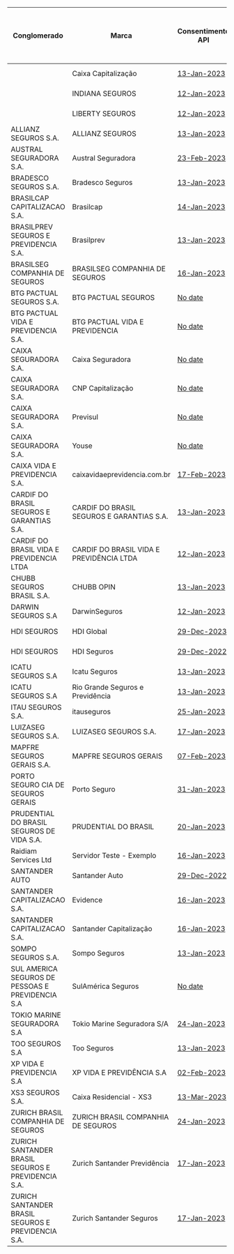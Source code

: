 |                         Conglomerado                          |                     Marca                     |                                                                                                                 Consentimento API                                                                                                                  |                                                                                                                                                     Dados Cadastrais (PF) API                                                                                                                                                     |                                                                                                                                                      Dados Cadastrais (PJ) API                                                                                                                                                      |                                                                                                                         Resources API                                                                                                                         | Aceitação e Sucursal no exterior API | Riscos Financeiros API |                                                                                                                              Patrimonial API                                                                                                                              | Responsabilidade API |
|----------------------------------------------------|-------------------------------------------|------------------------------------------------------------------------------------------------------------------------------------------------------------------------------------------------------------------------------------|-----------------------------------------------------------------------------------------------------------------------------------------------------------------------------------------------------------------------------------------------------------------------------------------------------------|-------------------------------------------------------------------------------------------------------------------------------------------------------------------------------------------------------------------------------------------------------------------------------------------------------------|---------------------------------------------------------------------------------------------------------------------------------------------------------------------------------------------------------------------------------------------------|---|---|-------------------------------------------------------------------------------------------------------------------------------------------------------------------------------------------------------------------------------------------------------------|---|
|                                                    | Caixa Capitalização                       | [13-Jan-2023](https://github.com/br-openinsurance/Conformance/blob/main/submissions/functional/consents/1.0.0/38155804_Caixa%20Capitalização%20Auth%20Server%20v1.0.0_consents_v1_13-01-2023.zip)                                  | [24-Feb-2023](https://github.com/br-openinsurance/Conformance/blob/09cfe671c22f381d955bab1666a6fe62165542a5/submissions/functional/personal/1.0.0/38155804_Caixa%20Capitaliza%C3%A7%C3%A3o%20Auth%20Server%20v1.0.0_personal_v1_24-02-2023.zip)                                                           |                                                                                                                                                                                                                                                                                                             | [13-Jan-2023](https://github.com/br-openinsurance/Conformance/blob/main/submissions/functional/resources/1.0.0/38155804_Caixa%20Capitalização%20Auth%20Server%20v1.0.0_resources_v1_13-01-2023.zip)                                               |   |   |                                                                                                                                                                                                                                                             |   |
|                                                    | INDIANA SEGUROS                           | [12-Jan-2023](https://github.com/br-openinsurance/Conformance/blob/main/submissions/functional/consents/1.0.0/61100145_%20IndianaSeguros_consents_v1_12-01-2023.zip)                                                               | [08-Mar-2023](https://github.com/br-openinsurance/Conformance/blob/main/submissions/functional/personal/1.0.0/61100145_IndianaSeguros-CustomerPersonal-v1_personal_v1_08-03-2023.zip)                                                                                                                     | [01-Mar-2023](https://github.com/br-openinsurance/Conformance/blob/main/documents/dummy_files/Test-OPIN.zip)                                                                                                                                                                                                | [12-Jan-2023](https://github.com/br-openinsurance/Conformance/blob/main/submissions/functional/resources/1.0.0/61100145_%20IndianaSeguros_resources_v1_12-01-2023.zip)                                                                            |   |   |                                                                                                                                                                                                                                                             |   |
|                                                    | LIBERTY SEGUROS                           | [12-Jan-2023](https://github.com/br-openinsurance/Conformance/blob/main/submissions/functional/consents/1.0.0/61550141_LibertySeguros_consents_v1_12-01-2023.zip)                                                                  | [01-Mar-2023](https://github.com/br-openinsurance/Conformance/blob/1835581bd55cb2a04ce86501e7059b1f43c4b425/submissions/functional/personal/1.0.0/61550141_LibertySeguros-CustomerPersonal-v1_personal_v1_01-03-2023.zip)                                                                                 | [01-Mar-2023](https://github.com/br-openinsurance/Conformance/blob/main/documents/dummy_files/Test-OPIN.zip)                                                                                                                                                                                                | [12-Jan-2023](https://github.com/br-openinsurance/Conformance/blob/main/submissions/functional/resources/1.0.0/61550141_LibertySeguros_resources_v1_12-01-2023.zip)                                                                               |   |   | [08-Mar-2023](https://github.com/br-openinsurance/Conformance/blob/main/submissions/functional/patrimonial/1.0.0/61550141_LibertySeguros%20Patrimonial%20v1_patrimonial_v1-RL-CR-CC-RNRO-LC-RE-RD-GE_08-03-2023.zip)                                        |   |
| ALLIANZ SEGUROS S.A.                               | ALLIANZ SEGUROS                           | [13-Jan-2023](https://github.com/br-openinsurance/Conformance/blob/main/submissions/functional/consents/1.0.0/61573796_Nexus%20for%20Open%20Insurance%20as%20of%20December%202022_consents_v1_13-01-2023.zip)                      |                                                                                                                                                                                                                                                                                                           |                                                                                                                                                                                                                                                                                                             | [13-Jan-2023](https://github.com/br-openinsurance/Conformance/blob/main/submissions/functional/resources/1.0.0/61573796_Nexus%20for%20Open%20Insurance%20as%20of%20December%202022_resources_v1_13-01-2023.zip)                                   |   |   |                                                                                                                                                                                                                                                             |   |
| AUSTRAL SEGURADORA S.A.                            | Austral Seguradora                        | [23-Feb-2023](https://github.com/br-openinsurance/Conformance/blob/579dd2c513d64b77965f3804c9962be1a1949073/submissions/functional/consents/1.0.0/11521976_AUSTRAL%20SEGURADORA_consents_v1_23-02-2023.zip)                        | [16-Mar-2023](https://github.com/br-openinsurance/Conformance/blob/07f6c0dc935949eee116ffe33563d56568e94cbc/submissions/functional/personal/1.0.0/11521976_AUSTRAL%20SEGURADORA_personal_v1_16-03-2023.zip)                                                                                               | [02-Mar-2023](https://github.com/br-openinsurance/Conformance/blob/c9b379f244c66d11fecae42e2846ed00f14af869/submissions/functional/business/1.0.0/11521976_AUSTRAL%20SEGURADORA_business_v1_02-03-2023.zip)                                                                                                 | [23-Feb-2023](https://github.com/br-openinsurance/Conformance/raw/main/submissions/functional/resources/1.0.0/11521976_AUSTRAL%20SEGURADORA_resources_v1_23-02-2023.zip)                                                                          |   |   | [08-Feb-2023](https://github.com/br-openinsurance/Conformance/blob/main/documents/dummy_files/Test-OPIN.zip)                                                                                                                                                |   |
| BRADESCO SEGUROS S.A.                              | Bradesco Seguros                          | [13-Jan-2023](https://github.com/br-openinsurance/Conformance/blob/main/submissions/functional/consents/1.0.0/33055146_1.0_consents_v1_13-01-2023.zip)                                                                             | [08-Mar-2023](https://github.com/br-openinsurance/Conformance/blob/main/submissions/functional/personal/1.0.0/33055146_1.0_personal_v1_08-03-2023.zip)                                                                                                                                                    | [15-Mar-2023](https://github.com/br-openinsurance/Conformance/blob/24f2b6b54b739af4a1ec35bfa93244a115d6a4ca/submissions/functional/business/1.0.0/33055146_1.0_business_v1_16-03-2023.zip)                                                                                                                  | [31-Jan-2023](https://github.com/br-openinsurance/Conformance/raw/main/submissions/functional/resources/1.0.0/33055146_1.0_resources_v1_30-01-2023.zip)                                                                                           |   |   | [17-Mar-2023](https://github.com/br-openinsurance/Conformance/blob/a42de607b54e079573c6a921b2c61fb7623508e8/submissions/functional/patrimonial/1.0.0/33055146_1.0_patrimonial_v1-RL_16-03-2023.zip)                                                         |   |
| BRASILCAP CAPITALIZACAO S.A.                       | Brasilcap                                 | [14-Jan-2023](https://github.com/br-openinsurance/Conformance/blob/main/submissions/functional/consents/1.0.0/15138043_Pedido%20Certificação%20-%20consentimento%20-%20Brasilcap%20Capitalização%20S.A_consents_v1_14-01-2023.zip) | [28-Feb-2023](https://github.com/br-openinsurance/Conformance/blob/main/submissions/functional/personal/1.0.0/15138043_Brasilcap%20Capitalização%20OpinInsurance%20v1_personal_v1_28-02-2023.zip)                                                                                                         | [13-Mar-2023](https://github.com/br-openinsurance/Conformance/blob/12beef6d48fd321d05edc171633d7a9ec16c74d5/submissions/functional/business/1.0.0/15138043_Brasilcap%20Capitaliza%C3%A7%C3%A3o%20OpinInsurance%20v1_business_v1_13-03-2023.zip)                                                             | [19-Jan-2023](https://github.com/br-openinsurance/Conformance/raw/main/submissions/functional/resources/1.0.0/15138043_Pedido%20certifica%C3%A7%C3%A3o%20-%20recurso%20-%20Brasilcap%20Capitaliza%C3%A7%C3%A3o%20S.A_resources_v1_19-01-2023.zip) |   |   |                                                                                                                                                                                                                                                             |   |
| BRASILPREV SEGUROS E PREVIDENCIA S.A.              | Brasilprev                                | [13-Jan-2023](https://github.com/br-openinsurance/Conformance/blob/main/submissions/functional/consents/1.0.0/27665207_brasilprev2022_consents_v1_13-01-2023.zip)                                                                  | [24-Feb-2023](https://github.com/br-openinsurance/Conformance/blob/e3ca0cc0a1c70edcbb4208b63a9aef4d79994295/submissions/functional/personal/1.0.0/27665207_brasilprev2022%20PersonalData_personal_v1_01-03-2023.zip)                                                                                      | [24-Feb-2023](https://github.com/br-openinsurance/Conformance/blob/main/submissions/functional/business/1.0.0/27665207_brasilprev2023BusinessData_business_v1_24-02-2023.zip)                                                                                                                               | [12-Jan-2023](https://github.com/br-openinsurance/Conformance/blob/main/submissions/functional/resources/1.0.0/27665207_brasilprev2022_resources_v1_12-01-2023.zip)                                                                               |   |   |                                                                                                                                                                                                                                                             |   |
| BRASILSEG COMPANHIA DE SEGUROS                     | BRASILSEG COMPANHIA DE SEGUROS            | [16-Jan-2023](https://github.com/br-openinsurance/Conformance/blob/main/submissions/functional/consents/1.0.0/28196889_Opus%20Open%20Insurance%20v1_consents_v1_13-01-2023.zip)                                                    | [05-Mar-2023](https://github.com/br-openinsurance/Conformance/raw/main/submissions/functional/personal/1.0.0/28196889_Opus%20Open%20Insurance%20v1%204.1.43_personal_v1_24-02-2023.zip)                                                                                                                   | [03-Mar-2023](https://github.com/br-openinsurance/Conformance/blob/73b0722bff770f3119e8835dfc528daa92edffca/submissions/functional/business/1.0.0/28196889_Opus%20Open%20Insurance%20v1_business_v1_24-02-2023.zip)                                                                                         | [16-Jan-2023](https://github.com/br-openinsurance/Conformance/blob/main/submissions/functional/resources/1.0.0/28196889_Opus%20Open%20Insurance%20v1_resources_v1_12-01-2023.zip)                                                                 |   |   | [03-Mar-2023](https://github.com/br-openinsurance/Conformance/blob/2d6eef9c286d28d909a2992320f99323b5d39d7b/submissions/functional/patrimonial/1.0.0/28196889_Opus%20Open%20Insurance%20v1%204.1.43_patrimonial_v1-RL_24-02-2023.zip)                       |   |
| BTG PACTUAL SEGUROS S.A.                           | BTG PACTUAL SEGUROS                       | [No date](https://github.com/br-openinsurance/Conformance/blob/main/submissions/functional/consents/1.0.0/32724962_BTG%20Seguros%20Open%20Insurance%20Auth%20Server%201.0_consents_v1_18-01-2023.zip)                              |                                                                                                                                                                                                                                                                                                           |                                                                                                                                                                                                                                                                                                             | [No date](https://github.com/br-openinsurance/Conformance/blob/main/submissions/functional/resources/1.0.0/32724962_BTG%20Seguros%20Open%20Insurance%20Auth%20Server%201.0_resources_v1_18-01-2023.zip)                                           |   |   |                                                                                                                                                                                                                                                             |   |
| BTG PACTUAL VIDA E PREVIDENCIA S.A.                | BTG PACTUAL VIDA E PREVIDENCIA            | [No date](https://github.com/br-openinsurance/Conformance/blob/main/submissions/functional/consents/1.0.0/19449767_BTG%20Previdencia%20Open%20Insurance%20Auth%20Server%201.0_consents_v1_20-01-2023.zip)                          |                                                                                                                                                                                                                                                                                                           |                                                                                                                                                                                                                                                                                                             | [No date](https://github.com/br-openinsurance/Conformance/blob/main/submissions/functional/resources/1.0.0/19449767_BTG%20Previdencia%20Open%20Insurance%20Auth%20Server%201.0_resources_v1_18-01-2023.zip)                                       |   |   |                                                                                                                                                                                                                                                             |   |
| CAIXA SEGURADORA S.A.                              | Caixa Seguradora                          | [No date](https://github.com/br-openinsurance/Conformance/blob/main/submissions/functional/consents/1.0.0/34020354_Caixa%20Seguradora_consents_v1_11-01-2023.zip)                                                                  |                                                                                                                                                                                                                                                                                                           |                                                                                                                                                                                                                                                                                                             | [No date](https://github.com/br-openinsurance/Conformance/raw/main/submissions/functional/resources/1.0.0/34020354_CaixaSeguradora_resources_v1_02-03-2023.zip)                                                                                   |   |   | [No date](https://github.com/br-openinsurance/Conformance/blob/5b93c5c704792b6c240b9d7d421516d443fab379/submissions/functional/patrimonial/1.0.0/34020354_Caixa%20Seguradora_patrimonial_v1_04-01-2023.zip)                                                 |   |
| CAIXA SEGURADORA S.A.                              | CNP Capitalização                         | [No date](https://github.com/br-openinsurance/Conformance/blob/main/submissions/functional/consents/1.0.0/01599296_CNPCapitalizacao_consents_v1_20-01-2023.zip)                                                                    | [No date](https://github.com/br-openinsurance/Conformance/blob/85e89b4914ce7b9c1fc169d274579f64194341f0/submissions/functional/personal/1.0.0/01599296_CNPCapitalizacao_personal_v1_01-03-2023.zip)                                                                                                       |                                                                                                                                                                                                                                                                                                             | [No date](https://github.com/br-openinsurance/Conformance/raw/main/submissions/functional/resources/1.0.0/01599296_CNPcap_resources_v1_03-03-2023.zip)                                                                                            |   |   |                                                                                                                                                                                                                                                             |   |
| CAIXA SEGURADORA S.A.                              | Previsul                                  | [No date](https://github.com/br-openinsurance/Conformance/blob/14daefe6e6226235bbd9ce7c50f5fc7118857951/submissions/functional/consents/1.0.0/92751213_Previsul_consents_v1_11-01-2023.zip)                                        | [No date](https://github.com/br-openinsurance/Conformance/blob/main/submissions/functional/personal/1.0.0/92751213_Previsul_personal_v1_06-03-2023.zip)                                                                                                                                                   | [No date](https://github.com/br-openinsurance/Conformance/blob/b8c192acdbf2889ad40330eea225d4342518ab61/submissions/functional/business/1.0.0/92751213_Previsul_business_v1_04-01-2023.zip)                                                                                                                 | [No date](https://github.com/br-openinsurance/Conformance/raw/main/submissions/functional/resources/1.0.0/92751213_%20Previsul_resources_v1_02-03-2023.zip)                                                                                       |   |   | [No date](https://github.com/br-openinsurance/Conformance/blob/5b93c5c704792b6c240b9d7d421516d443fab379/submissions/functional/patrimonial/1.0.0/92751213_Previsul_patrimonial_v1_04-01-2023.zip)                                                           |   |
| CAIXA SEGURADORA S.A.                              | Youse                                     | [No date](https://github.com/br-openinsurance/Conformance/blob/14daefe6e6226235bbd9ce7c50f5fc7118857951/submissions/functional/consents/1.0.0/34020354_Youse_consents_v1_11-01-2023.zip)                                           |                                                                                                                                                                                                                                                                                                           | [No date](https://github.com/br-openinsurance/Conformance/blob/04a20af4dd4ac19b349901d8fbd959d2375a0b80/submissions/functional/business/1.0.0/34020354_Youse_business_v1_01-03-2023.zip)                                                                                                                    | [No date](https://github.com/br-openinsurance/Conformance/raw/main/submissions/functional/resources/1.0.0/24856160_%20Youse_resources_v1_02-03-2023.zip)                                                                                          |   |   |                                                                                                                                                                                                                                                             |   |
| CAIXA VIDA E PREVIDENCIA S.A.                      | caixavidaeprevidencia.com.br              | [17-Feb-2023](https://github.com/br-openinsurance/Conformance/blob/60a8b7872544ae35fb10db8ffef9e9736b3d77c8/submissions/functional/consents/1.0.0/03730204_Caixa%20Vida%20e%20Previd%C3%AAncia%20S.A._consents_v1_17-02-2023.zip)  |                                                                                                                                                                                                                                                                                                           |                                                                                                                                                                                                                                                                                                             | [24-Feb-2023](https://github.com/br-openinsurance/Conformance/blob/88618905f364b7deccdeb4bfc34c267abe261119/submissions/functional/resources/1.0.0/03730204_Caixa%20Vida%20e%20Previd%C3%AAncia%20S.A._resources_v1_24-02-2023.zip)               |   |   |                                                                                                                                                                                                                                                             |   |
| CARDIF DO BRASIL SEGUROS E GARANTIAS S.A.          | CARDIF DO BRASIL SEGUROS E GARANTIAS S.A. | [13-Jan-2023](https://github.com/br-openinsurance/Conformance/blob/main/submissions/functional/consents/1.0.0/08279191_Cardif-Seguros-LinaB3-Opin-v.1.0_consents_v1_13-01-2023.zip)                                                |                                                                                                                                                                                                                                                                                                           |                                                                                                                                                                                                                                                                                                             | [12-Jan-2023](https://github.com/br-openinsurance/Conformance/blob/main/submissions/functional/resources/1.0.0/08279191_Cardif-Seguros-LinaB3-Opin-v.1.0_resources_v1_12-01-2023.zip)                                                             |   |   |                                                                                                                                                                                                                                                             |   |
| CARDIF DO BRASIL VIDA E PREVIDENCIA LTDA           | CARDIF DO BRASIL VIDA E PREVIDÊNCIA LTDA  | [12-Jan-2023](https://github.com/br-openinsurance/Conformance/blob/main/submissions/functional/consents/1.0.0/03546261_Cardif-Vida-LinaB3-Opin-v.1.0_consents_v1_12-01-2023.zip)                                                   |                                                                                                                                                                                                                                                                                                           |                                                                                                                                                                                                                                                                                                             | [12-Jan-2023](https://github.com/br-openinsurance/Conformance/blob/main/submissions/functional/resources/1.0.0/03546261_Cardif-Vida-LinaB3-Opin-v.1.0_resources_v1_12-01-2023.zip)                                                                |   |   |                                                                                                                                                                                                                                                             |   |
| CHUBB SEGUROS BRASIL S.A.                          | CHUBB OPIN                                | [13-Jan-2023](https://github.com/br-openinsurance/Conformance/blob/main/submissions/functional/consents/1.0.0/03502099_Chubb%20Opin%20v1.0_consents_v1_13-01-2023.zip)                                                             | [23-Jan-2023](https://github.com/br-openinsurance/Conformance/blob/main/submissions/functional/personal/1.0.0/99999999_dummy%20deployment_personal_v1_23-01-2023.zip)                                                                                                                                     | [22-Mar-2023](https://github.com/br-openinsurance/Conformance/blob/main/submissions/functional/business/1.0.0/03502099_Chubb-Seguros-B3-Lina-Opin-v.1.0_business_v1_21-03-2023.zip)                                                                                                                         | [13-Jan-2023](https://github.com/br-openinsurance/Conformance/blob/main/submissions/functional/resources/1.0.0/03502099_Chubb%20Opin%20v1.0_resources_v1_13-01-2023.zip)                                                                          |   |   | [24-Mar-2023](https://github.com/br-openinsurance/Conformance/blob/main/submissions/functional/patrimonial/1.0.0/03502099_Chubb-Seguros-B3-Lina-Opin-v.1.0_patrimonial_v1-RL-CR-CC-RNRO-GB-LC-RE-AB-RD-GE_20-03-2023.zip)                                   |   |
| DARWIN SEGUROS S.A                                 | DarwinSeguros                             | [12-Jan-2023](https://github.com/br-openinsurance/Conformance/blob/main/submissions/functional/consents/1.0.0/44187990_Darwin-LinaB3-Opin-v.1.0_consents_v1_12-01-2023.zip)                                                        | [01-Sep-2022](https://github.com/br-openinsurance/Conformance/blob/main/submissions/functional/personal/1.0.0/44187990_Darwin-B3-Lina-Opin-v1.0_personal_v1_28-02-2023.zip)                                                                                                                               | [01-Sep-2022](https://github.com/br-openinsurance/Conformance/blob/main/documents/dummy_files/Test-OPIN.zip)                                                                                                                                                                                                | [12-Jan-2023](https://github.com/br-openinsurance/Conformance/blob/main/submissions/functional/resources/1.0.0/44187990_Darwin-LinaB3-Opin-v.1.0_resources_v1_12-01-2023.zip)                                                                     |   |   |                                                                                                                                                                                                                                                             |   |
| HDI SEGUROS                                        | HDI Global                                | [29-Dec-2023](https://github.com/br-openinsurance/Conformance/raw/6269656774d9a527e45488adf65caf2da82e6842/submissions/functional/resources/1.0.0/29980158_HDI-Global-B3-Lina-Opin-v.1.0_resources_v1_23-02-2023.zip)              |                                                                                                                                                                                                                                                                                                           | [01-Mar-2023](https://github.com/br-openinsurance/Conformance/blob/53e9e357d2d6ad1654154dccc14ef8c559bb00f4/submissions/functional/business/1.0.0/18096627_HDI-Global-B3-Lina-Opin-v1_business_v1_01-03-2023.zip)                                                                                           | [29-Dec-2022](https://github.com/br-openinsurance/Conformance/raw/6269656774d9a527e45488adf65caf2da82e6842/submissions/functional/consents/1.0.0/29980158_HDI-Global-B3-Lina-Opin-v.1.0_consents_v1_23-02-2023.zip)                               |   |   |                                                                                                                                                                                                                                                             |   |
| HDI SEGUROS                                        | HDI Seguros                               | [29-Dec-2022](https://github.com/br-openinsurance/Conformance/blob/c5220c61ee2eb1ea90a20c7a7dc8490e11686a53/submissions/functional/consents/1.0.0/29980158_HDI-Seguros-B3-Lina-Opin-v.1.0_consents_v1_16-02-2023.zip)              | [01-Mar-2023](https://github.com/br-openinsurance/Conformance/blob/c81d0c3cbe7d6d19816994272a8256f23598cf28/submissions/functional/personal/1.0.0/29980158_HDI-Seguros-B3-Lina-Opin-v1.0_personal_v1_28-02-2023.zip)                                                                                      |                                                                                                                                                                                                                                                                                                             | [29-Dec-2022](https://github.com/br-openinsurance/Conformance/raw/6269656774d9a527e45488adf65caf2da82e6842/submissions/functional/resources/1.0.0/29980158_HDI-Seguros-B3-Lina-Opin-v.1.0_resources_v1_23-02-2023.zip)                            |   |   | [01-Mar-2023](https://github.com/br-openinsurance/Conformance/blob/91ec46878784e93a79eb0fffc711cc8fe1a7ed00/submissions/functional/patrimonial/1.0.0/29980158_HDI-Seguros-B3-Lina-Opin-v1_patrimonial_v1-RL-CR-CC-RNRO-GB-LC-RE-AB-RD-GE_15-03-2023.zip)    |   |
| ICATU SEGUROS S.A                                  | Icatu Seguros                             | [13-Jan-2023](https://github.com/br-openinsurance/Conformance/blob/main/submissions/functional/consents/1.0.0/42283770_Icatu%20Seguros%20Auth%20Server%20v1.0.0_consents_v1_13-01-2023.zip)                                        | [01-Mar-2023](https://github.com/br-openinsurance/Conformance/blob/0b34a9f4534b7584b337016287d3475bd255a613/submissions/functional/personal/1.0.0/42283770_Icatu%20Seguros%20Auth%20Server%20v1.0.0_personal_v1_01-03-2023.zip)                                                                           |                                                                                                                                                                                                                                                                                                             | [13-Jan-2023](https://github.com/br-openinsurance/Conformance/blob/main/submissions/functional/resources/1.0.0/42283770_Icatu%20Seguros%20Auth%20Server%20v1.0.0_resources_v1_13-01-2023.zip)                                                     |   |   |                                                                                                                                                                                                                                                             |   |
| ICATU SEGUROS S.A                                  | Rio Grande Seguros e Previdência          | [13-Jan-2023](https://github.com/br-openinsurance/Conformance/blob/main/submissions/functional/consents/1.0.0/01582075_Rio%20Grande%20Seguradora%20Auth%20Server%20v1.0.0_consents_v1_13-01-2023.zip)                              | [23-Feb-2023](https://github.com/br-openinsurance/Conformance/blob/5c1f06f3767124e0d066ef962073cbf84506c003/submissions/functional/personal/1.0.0/01582075_Rio%20Grande%20Seguradora%20Auth%20Server%20v1.0.0_personal_v1_23-02-2023.zip)                                                                 |                                                                                                                                                                                                                                                                                                             | [13-Jan-2023](https://github.com/br-openinsurance/Conformance/blob/main/submissions/functional/resources/1.0.0/01582075_Rio%20Grande%20Seguradora%20Auth%20Server%20v1.0.0_resources_v1_13-01-2023.zip)                                           |   |   |                                                                                                                                                                                                                                                             |   |
| ITAU SEGUROS S.A.                                  | itauseguros                               | [25-Jan-2023](https://github.com/br-openinsurance/Conformance/blob/main/submissions/functional/consents/1.0.0/61557039_CIAM%20consent%20V.1.0%20Janeiro%202023_consents_v1_25-01-2023.zip)                                         |                                                                                                                                                                                                                                                                                                           |                                                                                                                                                                                                                                                                                                             | [25-Jan-2023](https://github.com/br-openinsurance/Conformance/blob/main/submissions/functional/resources/1.0.0/61557039_CIAM%20resource%20V.1.0%20Janeiro%202023_resources_v1_25-01-2023.zip)                                                     |   |   |                                                                                                                                                                                                                                                             |   |
| LUIZASEG SEGUROS S.A.                              | LUIZASEG SEGUROS S.A.                     | [17-Jan-2023](https://github.com/br-openinsurance/Conformance/blob/main/submissions/functional/consents/1.0.0/07746953_LuizaSeg-LinaB3-Opin-v.1.0_consents_v1_17-01-2023.zip)                                                      |                                                                                                                                                                                                                                                                                                           |                                                                                                                                                                                                                                                                                                             | [12-Jan-2023](https://github.com/br-openinsurance/Conformance/blob/main/submissions/functional/resources/1.0.0/07746953_LuizaSeg-LinaB3-Opin-v.1.0_resources_v1_12-01-2023.zip)                                                                   |   |   |                                                                                                                                                                                                                                                             |   |
| MAPFRE SEGUROS GERAIS S.A.                         | MAPFRE SEGUROS GERAIS                     | [07-Feb-2023](https://github.com/br-openinsurance/Conformance/blob/main/submissions/functional/consents/1.0.0/61074175_MAPFRE%20Transmissor%201.0_consents_v1_07-02-2023.zip)                                                      |                                                                                                                                                                                                                                                                                                           |                                                                                                                                                                                                                                                                                                             | [07-Feb-2023](https://github.com/br-openinsurance/Conformance/blob/main/submissions/functional/resources/1.0.0/61074175_MAPFRE%20Transmissor%201.0_resources_v1_07-02-2023.zip)                                                                   |   |   | [30-Jan-2023](https://github.com/br-openinsurance/Conformance/blob/main/submissions/functional/patrimonial/1.0.0/61074175_MAPFRE%20Transmissor%201.0_patrimonial_v1-RL-CR-CC-RNRO-GB-LC-RE-AB-RD-GE_07-02-2023.zip)                                         |   |
| PORTO SEGURO CIA DE SEGUROS GERAIS                 | Porto Seguro                              | [31-Jan-2023](https://github.com/br-openinsurance/Conformance/blob/main/submissions/functional/consents/1.0.0/61198164_Open%20Insurance%20Brazil%20v1.0_consents_v1_31-01-2023.zip)                                                |                                                                                                                                                                                                                                                                                                           |                                                                                                                                                                                                                                                                                                             | [13-Feb-2022](https://github.com/br-openinsurance/Conformance/blob/cad306cb7c69185ec46d546477ae51ebccb8d4b8/submissions/functional/resources/1.0.0/61198164_Open%20Insurance%20Brazil%20v1.0_resources_v1_13-02-2023.zip)                         |   |   |                                                                                                                                                                                                                                                             |   |
| PRUDENTIAL DO BRASIL SEGUROS DE VIDA S.A.          | PRUDENTIAL DO BRASIL                      | [20-Jan-2023](https://github.com/br-openinsurance/Conformance/blob/3bed4db2cb23ae07f82354e753f0c1dc4730c8e9/submissions/functional/consents/1.0.0/33061813_Prudential%20Opin%20v.1.0_consents_v1_17-01-2023.zip)                   |                                                                                                                                                                                                                                                                                                           |                                                                                                                                                                                                                                                                                                             | [20-Jan-2023](https://github.com/br-openinsurance/Conformance/blob/3bed4db2cb23ae07f82354e753f0c1dc4730c8e9/submissions/functional/resources/1.0.0/33061813_Prudential%20Opin%20v.1.0_resources_v1_17-01-2023.zip)                                |   |   |                                                                                                                                                                                                                                                             |   |
| Raidiam Services Ltd                               | Servidor Teste - Exemplo                  | [16-Jan-2023](https://github.com/br-openinsurance/Conformance/blob/main/submissions/functional/consents/1.0.0/33055146_1.0_consents_v1_13-01-2023.zip)                                                                             |                                                                                                                                                                                                                                                                                                           |                                                                                                                                                                                                                                                                                                             |                                                                                                                                                                                                                                                   |   |   |                                                                                                                                                                                                                                                             |   |
| SANTANDER AUTO                                     | Santander Auto                            | [29-Dec-2022](https://github.com/br-openinsurance/Conformance/blob/c5220c61ee2eb1ea90a20c7a7dc8490e11686a53/submissions/functional/consents/1.0.0/30617319_Santander-Auto-B3-Lina-Opin-v.1.0_consents_v1_16-02-2023.zip)           |                                                                                                                                                                                                                                                                                                           | [01-Mar-2023](https://github.com/br-openinsurance/Conformance/blob/53e9e357d2d6ad1654154dccc14ef8c559bb00f4/submissions/functional/business/1.0.0/30617319_Santander-Auto-B3-Lina-Opin-v1_business_v1_01-03-2023.zip)                                                                                       | [29-Dec-2022](https://github.com/br-openinsurance/Conformance/blob/11234f490fe3752c35e2b80e0e1ceb28e9db9c00/submissions/functional/resources/1.0.0/30617319_Santander-Auto-B3-Lina-Opin-v.1.0_resources_v1_16-02-2023.zip)                        |   |   |                                                                                                                                                                                                                                                             |   |
| SANTANDER CAPITALIZACAO S.A.                       | Evidence                                  | [16-Jan-2023](https://github.com/br-openinsurance/Conformance/blob/main/submissions/functional/consents/1.0.0/13615969_EVIDENCE-PREVIDENCIA-SA-CONSENTS-13-JANUARY-2023_consents_v1_16-01-2023.zip)                                | [13-Mar-2023](https://github.com/br-openinsurance/Conformance/blob/main/submissions/functional/personal/1.0.0/13615969_EVIDENCE-PREVIDENCIA-SA-API-CUSTOMER-PERSONAL-01-MAR-2023_personal_v1_28-02-2023.zip)                                                                                              | [13-Mar-2023](https://github.com/br-openinsurance/Conformance/blob/c81d0c3cbe7d6d19816994272a8256f23598cf28/submissions/functional/business/1.0.0/13615969_EVIDENCE-PREVIDENCIA-SA-API-CUSTOMER-BUSINESS-01-MAR-2023_business_v1_01-03-2023.zip)                                                            | [13-Jan-2023](https://github.com/br-openinsurance/Conformance/blob/main/submissions/functional/resources/1.0.0/13615969_EVIDENCE-PREVIDENCIA-SA-API-RESOURCES-13-JANUARY-2023_resources_v1_13-01-2023.zip)                                        |   |   |                                                                                                                                                                                                                                                             |   |
| SANTANDER CAPITALIZACAO S.A.                       | Santander Capitalização                   | [16-Jan-2023](https://github.com/br-openinsurance/Conformance/blob/main/submissions/functional/consents/1.0.0/03209092_SANTANDER-CAPITALIZACAO-SA-CONSENTS-13-JANUARY-2023_consents_v1_16-01-2023.zip)                             | [15-Mar-2023](https://github.com/br-openinsurance/Conformance/blob/92947eb57c5923bb43a1ff8712d64695fdb2fe5e/submissions/functional/personal/1.0.0/03209092_SANTANDER-CAPITALIZACAO-SA-API-CUSTOMER-PERSONAL-01-MAR-2023_personal_v1_28-02-2023.zip)                                                       | [15-Mar-2023](https://github.com/br-openinsurance/Conformance/blob/92947eb57c5923bb43a1ff8712d64695fdb2fe5e/submissions/functional/business/1.0.0/03209092_SANTANDER-CAPITALIZACAO-SA-API-CUSTOMER-BUSINESS-01-MAR-2023_business_v1_01-03-2023.zip)                                                         | [13-Jan-2023](https://github.com/br-openinsurance/Conformance/blob/main/submissions/functional/resources/1.0.0/03209092_SANTANDER-CAPITALIZACAO-SA-API-RESOURCES-13-JANUARY-2023_resources_v1_13-01-2023.zip)                                     |   |   |                                                                                                                                                                                                                                                             |   |
| SOMPO SEGUROS S.A.                                 | Sompo Seguros                             | [13-Jan-2023](https://github.com/br-openinsurance/Conformance/blob/main/submissions/functional/consents/1.0.0/61383493_Sompo%20OPIN%20v1_consents_v1_13-01-2023.zip)                                                               | [01-Mar-2023](https://github.com/br-openinsurance/Conformance/blob/12beef6d48fd321d05edc171633d7a9ec16c74d5/submissions/functional/personal/1.0.0/61383493_Sompo%20OPIN%20v1_personal_v1_01-03-2023.zip)                                                                                                  | [01-Mar-2023](https://github.com/br-openinsurance/Conformance/blob/c81d0c3cbe7d6d19816994272a8256f23598cf28/submissions/functional/business/1.0.0/61383493_Sompo%20OPIN%20v1_business_v1_01-03-2023.zip)                                                                                                    | [19-Jan-2023](https://github.com/br-openinsurance/Conformance/raw/main/submissions/functional/resources/1.0.0/61383493_Sompo%20OPIN%20v1_resources_v1_19-01-2023.zip)                                                                             |   |   | [01-Mar-2023](https://github.com/br-openinsurance/Conformance/blob/main/submissions/functional/patrimonial/1.0.0/61383493_Sompo%20OPIN%20v1_patrimonial_v1-RL_01-03-2023.zip)                                                                               |   |
| SUL AMERICA SEGUROS DE PESSOAS E PREVIDENCIA S.A   | SulAmérica Seguros                        | [No date](https://github.com/br-openinsurance/Conformance/blob/main/submissions/functional/consents/1.0.0/01704513_SulAmericaSeguros_consents_v1_12-01-2023.zip)                                                                   | [24-Feb-2023](https://github.com/br-openinsurance/Conformance/blob/main/submissions/functional/personal/1.0.0/01704513_SulAmérica-Seguros-B3-Lina-Opin-v1.0_personal_v1_28-02-2023.zip)                                                                                                                   | [24-Feb-2023](https://github.com/br-openinsurance/Conformance/blob/main/submissions/functional/business/1.0.0/01704513_SulAm%C3%A9rica-Seguros-B3-Lina-Opin-v1.0_business_v1_01-03-2023.zip)                                                                                                                | [16-Jan-2023](https://github.com/br-openinsurance/Conformance/blob/main/submissions/functional/resources/1.0.0/01704513_SulAmericaSeguros_resources_v1_12-01-2023.zip)                                                                            |   |   |                                                                                                                                                                                                                                                             |   |
| TOKIO MARINE SEGURADORA S.A                        | Tokio Marine Seguradora S/A               | [24-Jan-2023](https://github.com/br-openinsurance/Conformance/blob/bcd59cf6b1bb49708e7b588297076324657acfa1/submissions/functional/consents/1.0.0/33164021_Tokio%20Marine%20Seguradora%20SA_consents_v1_24-01-2023.zip)            |                                                                                                                                                                                                                                                                                                           |                                                                                                                                                                                                                                                                                                             | [24-Jan-2023](https://github.com/br-openinsurance/Conformance/blob/bcd59cf6b1bb49708e7b588297076324657acfa1/submissions/functional/resources/1.0.0/33164021_Tokio%20Marine%20Seguradora%20SA_resources_v1_24-01-2023.zip)                         |   |   |                                                                                                                                                                                                                                                             |   |
| TOO SEGUROS S.A                                    | Too Seguros                               | [13-Jan-2023](https://github.com/br-openinsurance/Conformance/blob/main/submissions/functional/consents/1.0.0/33245762_Too%20Seguros%20Auth%20Server%201.0.0_consents_v1_13-01-2023.zip)                                           | [01-Mar-2023](https://github.com/br-openinsurance/Conformance/raw/main/submissions/functional/personal/1.0.0/33245762_Too%20Seguros%20Auth%20Server%201.0.0_personal_v1_14-02-2023.zip)                                                                                                                   | [01-Mar-2023](https://github.com/br-openinsurance/Conformance/raw/main/submissions/functional/business/1.0.0/33245762_Too%20Seguros%20Auth%20Server%201.0.0_business_v1_14-02-2023.zip)                                                                                                                     | [13-Jan-2023](https://github.com/br-openinsurance/Conformance/blob/main/submissions/functional/resources/1.0.0/33245762_Too%20Seguros%20Auth%20Server%201.0.0_resources_v1_13-10-2023.zip)                                                        |   |   | [01-Mar-2023](https://github.com/br-openinsurance/Conformance/raw/main/submissions/functional/patrimonial/1.0.0/33245762_Too%20Seguros%20Auth%20Server%201.0.0_patrimonial_v1-RL-CR-CC-RNRO-GB-LC-RE-AB-RD-GE_24-02-2023.zip)                               |   |
| XP VIDA E PREVIDENCIA S.A                          | XP VIDA E PREVIDÊNCIA S.A                 | [02-Feb-2023](https://github.com/br-openinsurance/Conformance/blob/331b4628306cfc804547703d385eed7184588ec5/submissions/functional/consents/1.0.0/29408732_XP-Seguros-Opin-1_consents_v1_02-02-2023.zip)                           |                                                                                                                                                                                                                                                                                                           |                                                                                                                                                                                                                                                                                                             | [02-Feb-2023](https://github.com/br-openinsurance/Conformance/blob/main/submissions/functional/resources/1.0.0/29408732_XP-Seguros-Opin-1_resources_v1_02-02-2023.zip)                                                                            |   |   |                                                                                                                                                                                                                                                             |   |
| XS3 SEGUROS S.A.                                   | Caixa Residencial - XS3                   | [13-Mar-2023](https://github.com/br-openinsurance/Conformance/blob/main/submissions/functional/consents/1.0.0/38155802_Functional%20Test%20API%20RESOURCES%20v1.0_consents_v1_28-02-2023.zip)                                      |                                                                                                                                                                                                                                                                                                           |                                                                                                                                                                                                                                                                                                             | [13-Mar-2023](https://github.com/br-openinsurance/Conformance/blob/c81d0c3cbe7d6d19816994272a8256f23598cf28/submissions/functional/resources/1.0.0/38155802_Functional%20Test%20API%20RESOURCES%20v1.0_resources_v1_28-02-2023.zip)               |   |   |                                                                                                                                                                                                                                                             |   |
| ZURICH BRASIL COMPANHIA DE SEGUROS                 | ZURICH BRASIL COMPANHIA DE SEGUROS        | [24-Jan-2023](https://github.com/br-openinsurance/Conformance/blob/main/submissions/functional/consents/1.0.0/96348677_OpenInsurance%20v1.0_consents_v1_24-01-2023.zip)                                                            |                                                                                                                                                                                                                                                                                                           |                                                                                                                                                                                                                                                                                                             | [24-Jan-2023](https://github.com/br-openinsurance/Conformance/blob/main/submissions/functional/consents/1.0.0/96348677_OpenInsurance%20v1.0_consents_v1_24-01-2023.zip)                                                                           |   |   |                                                                                                                                                                                                                                                             |   |
| ZURICH SANTANDER BRASIL SEGUROS E PREVIDENCIA S.A. | Zurich Santander Previdência              | [17-Jan-2023](https://github.com/br-openinsurance/Conformance/blob/main/submissions/functional/consents/1.0.0/87376109_ZURICH-SANTANDER-BRASIL-SEGUROS-E-PREVIDENCIA-SA-API-13-JANUARY-2023_consents_v1_17-01-2023.zip)            | [13-Mar-2023](https://github.com/br-openinsurance/Conformance/blob/main/submissions/functional/personal/1.0.0/87376109_ZURICH-SANTANDER-BRASIL-SEGUROS-E-PREVIDENCIA-SA-MARCA-ZURICH-SANTANDER-PREVIDENCIA-API-CUSTOMER-PERSONAL-01-MAR-2023_personal_v1_28-02-2023.zip)                                  | [13-Mar-2023](https://github.com/br-openinsurance/Conformance/blob/c81d0c3cbe7d6d19816994272a8256f23598cf28/submissions/functional/business/1.0.0/87376109_ZURICH-SANTANDER-BRASIL-SEGUROS-E-PREVIDENCIA-SA-MARCA-ZURICH-SANTANDER-PREVIDENCIA-API-CUSTOMER-BUSINES-01-MAR-2023_business_v1_28-02-2023.zip) | [13-Jan-2023](https://github.com/br-openinsurance/Conformance/blob/main/submissions/functional/resources/1.0.0/87376109_ZURICH-SANTANDER-BRASIL-SEGUROS-E-PREVIDENCIA-SA-API-13-JANUARY-2023_resources_v1_13-01-2023.zip)                         |   |   | [No date](https://github.com/br-openinsurance/Conformance/blob/main/submissions/functional/consents/1.0.0/87376109_ZURICH-SANTANDER-BRASIL-SEGUROS-E-PREVIDENCIA-SA-API-13-JANUARY-2023_consents_v1_17-01-2023.zip)                                         |   |
| ZURICH SANTANDER BRASIL SEGUROS E PREVIDENCIA S.A. | Zurich Santander Seguros                  | [17-Jan-2023](https://github.com/br-openinsurance/Conformance/blob/main/submissions/functional/consents/1.0.0/87376109_ZURICH-SANTANDER-BRASIL-SEGUROS-E-PREVIDENCIA-SA-API-13-JANUARY-2023_consents_v1_17-01-2023.zip)            | [13-Mar-2023](https://github.com/br-openinsurance/Conformance/blob/c81d0c3cbe7d6d19816994272a8256f23598cf28/submissions/functional/personal/1.0.0/87376109_ZURICH-SANTANDER-BRASIL-SEGUROS-E-PREVIDENCIA-SA-MARQUE-ZURICH-SANTANDER-SEGUROS-API-CUSTOMER-PERSONAL-01-MAR-2023_personal_v1_28-02-2023.zip) | [15-Mar-2023](https://github.com/br-openinsurance/Conformance/blob/92947eb57c5923bb43a1ff8712d64695fdb2fe5e/submissions/functional/business/1.0.0/87376109_ZURICH-SANTANDER-BRASIL-SEGUROS-E-PREVIDENCIA-SA-MARCA-ZURICH-SANTANDER-SEGUROS-API-CUSTOMER-BUSINES-01-MAR-2023_business_v1_28-02-2023.zip)     | [13-Jan-2023](https://github.com/br-openinsurance/Conformance/blob/main/submissions/functional/resources/1.0.0/87376109_ZURICH-SANTANDER-BRASIL-SEGUROS-E-PREVIDENCIA-SA-API-13-JANUARY-2023_resources_v1_13-01-2023.zip)                         |   |   | [13-Mar-2023](https://github.com/br-openinsurance/Conformance/blob/main/submissions/functional/patrimonial/1.0.0/87376109_ZURICH-SANTANDER-BRASIL-SEGUROS-E-PREVIDENCIA-SA-MARCA-ZURICH-SANTANDER-SEGUROS-API-PATRIMONIAL_patrimonial_v1-RL_28-02-2023.zip) |   |
